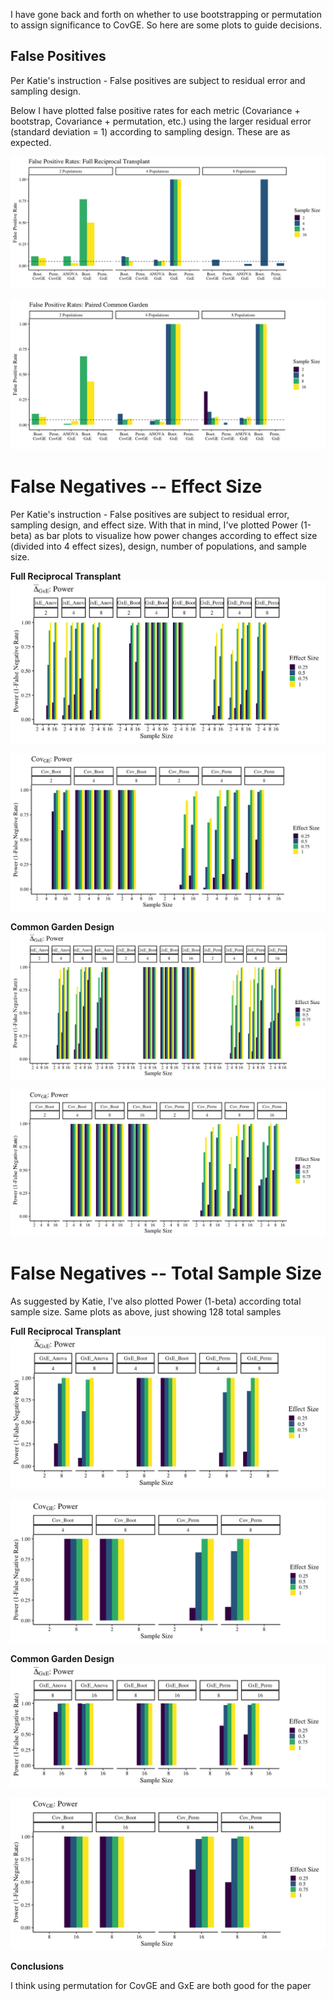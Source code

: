 
I have gone back and forth on whether to use bootstrapping or permutation to assign significance to CovGE. So here are some plots to guide decisions. 

## False Positives 

Per Katie's instruction - False positives are subject to residual error and sampling design. 

Below I have plotted false positive rates for each metric (Covariance + bootstrap, Covariance + permutation, etc.) using the larger residual error (standard deviation = 1) according to sampling design. These are as expected. 

![image](https://github.com/RCN-ECS/CnGV/blob/master/results/Sim_12.15.20/12.18.FRT_FalsePos.png)

![image](https://github.com/RCN-ECS/CnGV/blob/master/results/Sim_12.15.20/12.15.CG_FalsePositive.png)

# False Negatives -- Effect Size
Per Katie's instruction - False positives are subject to residual error, sampling design, and effect size. With that in mind, I've plotted Power (1-beta) as bar plots to visualize how power changes according to effect size (divided into 4 effect sizes), design, number of populations, and sample size. 

**Full Reciprocal Transplant**
![image](https://github.com/RCN-ECS/CnGV/blob/master/results/Sim_12.15.20/12.18.FRT.GxE.Power.png)

![image](https://github.com/RCN-ECS/CnGV/blob/master/results/Sim_12.15.20/12.18.FRT.Cov.Power.png)

**Common Garden Design**
![image](https://github.com/RCN-ECS/CnGV/blob/master/results/Sim_12.15.20/12.18.CG.Power.GxE.png)

![image](https://github.com/RCN-ECS/CnGV/blob/master/results/Sim_12.15.20/12.18.CG.Cov_Power.png)

# False Negatives -- Total Sample Size
As suggested by Katie, I've also plotted Power (1-beta) according total sample size. Same plots as above, just showing 128 total samples

**Full Reciprocal Transplant**
![image](https://github.com/RCN-ECS/CnGV/blob/master/results/Sim_12.15.20/12.18.FRT_GxE_128samples.png)

![image](https://github.com/RCN-ECS/CnGV/blob/master/results/Sim_12.15.20/12.18.FRT_Cov_128Samples.png)

**Common Garden Design**
![image](https://github.com/RCN-ECS/CnGV/blob/master/results/Sim_12.15.20/12.18.CG.GxE.128Samples.png)

![image](https://github.com/RCN-ECS/CnGV/blob/master/results/Sim_12.15.20/12.18.CG.Cov.128Samples.png)


**Conclusions**

I think using permutation for CovGE and GxE are both good for the paper


